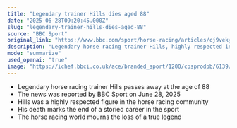 ```yaml
---
title: "Legendary trainer Hills dies aged 88"
date: "2025-06-28T09:20:45.000Z"
slug: "legendary-trainer-hills-dies-aged-88"
source: "BBC Sport"
original_link: "https://www.bbc.com/sport/horse-racing/articles/cj9vekyx22go"
description: "Legendary horse racing trainer Hills, highly respected in the community, passes away at 88, marking the end of a storied career mourned by the horse racing world."
mode: "summarize"
used_openai: "true"
image: "https://ichef.bbci.co.uk/ace/branded_sport/1200/cpsprodpb/6139/live/a98ba290-53fc-11f0-afc3-9fd31c245035.jpg"
---
```


- Legendary horse racing trainer Hills passes away at the age of 88
- The news was reported by BBC Sport on June 28, 2025
- Hills was a highly respected figure in the horse racing community
- His death marks the end of a storied career in the sport
- The horse racing world mourns the loss of a true legend